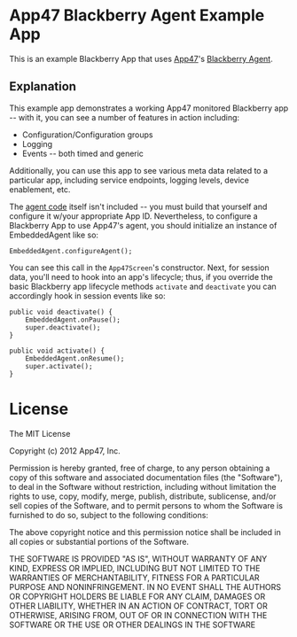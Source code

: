 # App47 Blackberry Agent Example App

This is an example Blackberry App that uses [App47](http://app47.com)'s [Blackberry Agent](https://github.com/App47/blackberry-agent). 

## Explanation

This example app demonstrates a working App47 monitored Blackberry app -- with it, you can see a number of features in action including:
  
  * Configuration/Configuration groups
  * Logging
  * Events -- both timed and generic

Additionally, you can use this app to see various meta data related to a particular app, including service endpoints, logging levels, device enablement, etc. 

The [agent code](https://github.com/App47/blackberry-agent) itself isn't included -- you must build that yourself and configure it w/your appropriate App ID. Nevertheless, to configure a Blackberry App to use App47's agent, you should initialize an instance of EmbeddedAgent like so:

`EmbeddedAgent.configureAgent();`

You can see this call in the `App47Screen`'s constructor. Next, for session data, you'll need to hook into an app's lifecycle; thus, if you override the basic Blackberry app lifecycle methods `activate` and `deactivate` you can accordingly hook in session events like so:


    public void deactivate() {
	    EmbeddedAgent.onPause();
	    super.deactivate();
    }

    public void activate() {
	    EmbeddedAgent.onResume();
   	    super.activate();
    }
 


# License

The MIT License

Copyright (c) 2012 App47, Inc.

Permission is hereby granted, free of charge, to any person obtaining a copy of this software and associated documentation files (the "Software"), to deal in the Software without restriction, including without limitation the rights to use, copy, modify, merge, publish, distribute, sublicense, and/or sell copies of the Software, and to permit persons to whom the Software is furnished to do so, subject to the following conditions:

The above copyright notice and this permission notice shall be included in all copies or substantial portions of the Software.

THE SOFTWARE IS PROVIDED "AS IS", WITHOUT WARRANTY OF ANY KIND, EXPRESS OR IMPLIED, INCLUDING BUT NOT LIMITED TO THE WARRANTIES OF MERCHANTABILITY, FITNESS FOR A PARTICULAR PURPOSE AND NONINFRINGEMENT. IN NO EVENT SHALL THE AUTHORS OR COPYRIGHT HOLDERS BE LIABLE FOR ANY CLAIM, DAMAGES OR OTHER LIABILITY, WHETHER IN AN ACTION OF CONTRACT, TORT OR OTHERWISE, ARISING FROM, OUT OF OR IN CONNECTION WITH THE SOFTWARE OR THE USE OR OTHER DEALINGS IN THE SOFTWARE